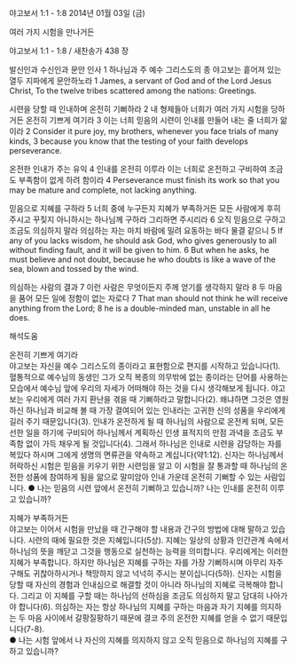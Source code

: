 야고보서 1:1 - 1:8 
2014년 01월 03일 (금)

여러 가지 시험을 만나거든



야고보서 1:1 - 1:8 / 새찬송가 438 장


발신인과 수신인과 문안 인사 
1 하나님과 주 예수 그리스도의 종 야고보는 흩어져 있는 열두 지파에게 문안하노라
1 James, a servant of God and of the Lord Jesus Christ, To the twelve tribes scattered among the nations: Greetings.   


시련을 당할 때 인내하며 온전히 기뻐하라
2 내 형제들아 너희가 여러 가지 시험을 당하거든 온전히 기쁘게 여기라 3 이는 너희 믿음의 시련이 인내를 만들어 내는 줄 너희가 앎이라
2 Consider it pure joy, my brothers, whenever you face trials of many kinds,  3 because you know that the testing of your faith develops perseverance.   

온전한 인내가 주는 유익 
4 인내를 온전히 이루라 이는 너희로 온전하고 구비하여 조금도 부족함이 없게 하려 함이라
4 Perseverance must finish its work so that you may be mature and complete, not lacking anything.  

믿음으로 지혜를 구하라
5 너희 중에 누구든지 지혜가 부족하거든 모든 사람에게 후히 주시고 꾸짖지 아니하시는 하나님께 구하라 그리하면 주시리라 6 오직 믿음으로 구하고 조금도 의심하지 말라 의심하는 자는 마치 바람에 밀려 요동하는 바다 물결 같으니
5 If any of you lacks wisdom, he should ask God, who gives generously to all without finding fault, and it will be given to him.  6 But when he asks, he must believe and not doubt, because he who doubts is like a wave of the sea, blown and tossed by the wind.   

의심하는 사람의 결과 
7 이런 사람은 무엇이든지 주께 얻기를 생각하지 말라 8 두 마음을 품어 모든 일에 정함이 없는 자로다
7 That man should not think he will receive anything from the Lord; 8 he is a double-minded man, unstable in all he does.

해석도움





온전히 기쁘게 여기라  
야고보는 자신을 예수 그리스도의 종이라고 표현함으로 편지를 시작하고 있습니다(1). 혈통적으로 예수님의 동생인 그가 오직 복종의 의무밖에 없는 종이라는 단어를 사용하는 모습에서 예수님 앞에 우리의 자세가 어떠해야 하는 것을 다시 생각해보게 됩니다. 야고보는 우리에게 여러 가지 환난을 겪을 때 기뻐하라고 말합니다(2). 왜냐하면 그것은 영원하신 하나님과 비교해 볼 때 가장 결여되어 있는 인내라는 고귀한 신의 성품을 우리에게 길러 주기 때문입니다(3). 인내가 온전하게 될 때 하나님의 사람으로 온전케 되며, 모든 선한 일을 하기에 구비되어 하나님께서 계획하신 인생 표적지의 만점 과녁을 조금도 부족함 없이 가득 채우게 될 것입니다(4). 그래서 하나님은 인내로 시련을 감당하는 자를 복있다 하시며 그에게 생명의 면류관을 약속하고 계십니다(약1:12). 신자는 하나님께서 허락하신 시험은 믿음을 키우기 위한 시련임을 알고 이 시험을 잘 통과할 때 하나님의 온전한 성품에 참여하게 됨을 앎으로 말미암아 인내 가운데 온전히 기뻐할 수 있는 사람입니다.
● 나는 믿음의 시련 앞에서 온전히 기뻐하고 있습니까? 나는 인내를 온전히 이루고 있습니까? 

지혜가 부족하거든  
야고보는 이어서 시험을 만났을 때 간구해야 할 내용과 간구의 방법에 대해 말하고 있습니다. 시련의 때에 필요한 것은 지혜입니다(5상). 지혜는 일상의 상황과 인간관계 속에서 하나님의 뜻을 깨닫고 그것을 행동으로 실천하는 능력을 의미합니다. 우리에게는 이러한 지혜가 부족합니다. 하지만 하나님은 지혜를 구하는 자를 가장 기뻐하시며 아무리 자주 구해도 귀찮아하시거나 책망하지 않고 넉넉히 주시는 분이십니다(5하). 신자는 시험을 당할 때 자신의 경험과 인내심으로 해결할 것이 아니라 하나님의 지혜로 극복해야 합니다. 그리고 이 지혜를 구할 때는 하나님의 선하심을 조금도 의심하지 말고 담대히 나아가야 합니다(6). 의심하는 자는 항상 하나님의 지혜를 구하는 마음과 자기 지혜를 의지하는 두 마음 사이에서 갈팡질팡하기 때문에 결코 주의 온전한 지혜를 얻을 수 없기 때문입니다(7-8).  
● 나는 시험 앞에서 나 자신의 지혜를 의지하지 않고 오직 믿음으로 하나님의 지혜를 구하고 있습니까?